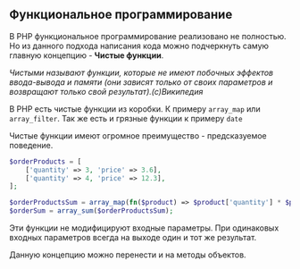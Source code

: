 ## Функциональное программирование

В PHP функциональное программирование реализовано не полностью. 
Но из данного подхода написания кода можно подчеркнуть самую главную концепцию - **Чистые функции**.

_Чистыми называют функции, которые не имеют побочных эффектов ввода-вывода и памяти (они зависят только от своих параметров и возвращают только свой результат).(с)Википедия_

В PHP есть чистые функции из коробки. К примеру `array_map` или `array_filter`. Так же есть и грязные функции к примеру `date`

Чистые функции имеют огромное преимущество - предсказуемое поведение.
```php 
$orderProducts = [
    ['quantity' => 3, 'price' => 3.6], 
    ['quantity' => 4, 'price' => 12.3],
];

$orderProductsSum = array_map(fn($product) => $product['quantity'] * $product['price'], $orderProducts);
$orderSum = array_sum($orderProductsSum);
```

Эти функции не модифицируют входные параметры. При одинаковых входных параметров всегда на выходе один и тот же результат.

Данную концепцию можно перенести и на методы объектов.